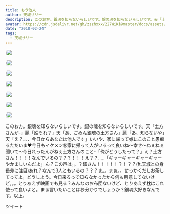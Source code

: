 ```yaml
---
title: もう他人
author: 天城サリー
description: このお方。銀魂を知らないらしいです。銀の魂を知らないらしいです。天「土方さんが-」麗「誰それ？」天「あ、ごめん銀魂の土方さん」麗「あ、知らないや」天「え？、、、今日からあなたは他人です」いいや、家に...
avatar: https://cdn.jsdelivr.net/gh/zzzhxxx/227WiKi@master/docs/assets/photo/avatar/sally.jpg
date: "2018-02-24"
tags:
  - 天城サリー
---
```


!![](https://cdn.jsdelivr.net/gh/zzzhxxx/227WiKi-image@master/blog-image/sally-2018-02-24_1.jpg)

!![](https://cdn.jsdelivr.net/gh/zzzhxxx/227WiKi-image@master/blog-image/sally-2018-02-24_2.jpg)

!![](https://cdn.jsdelivr.net/gh/zzzhxxx/227WiKi-image@master/blog-image/sally-2018-02-24_3.jpg)

!![](https://cdn.jsdelivr.net/gh/zzzhxxx/227WiKi-image@master/blog-image/sally-2018-02-24_4.jpg)

!![](https://cdn.jsdelivr.net/gh/zzzhxxx/227WiKi-image@master/blog-image/sally-2018-02-24_5.jpg)

!![](https://cdn.jsdelivr.net/gh/zzzhxxx/227WiKi-image@master/blog-image/sally-2018-02-24_6.jpg)

!![](https://cdn.jsdelivr.net/gh/zzzhxxx/227WiKi-image@master/blog-image/sally-2018-02-24_7.jpg)


このお方。銀魂を知らないらしいです。銀の魂を知らないらしいです。天「土方さんが-」麗「誰それ？」天「あ、ごめん銀魂の土方さん」麗「あ、知らないや」天「え？、、、今日からあなたは他人です」いいや、家に帰って嫁にこのこと愚痴るただいま❤️今日もイケメン㊗️家に帰って人がいるって良いね〜幸せ〜ねぇねぇ聞いて〜今日れったんがねぇ土方さんのこと-「俺がどうしたって？」え？土方さん！！！！なんでいるの？？？！！！え？？.....「ギャーギャーギャーギャーやかましいんだよ」ん？この声は。。？銀さん！！！！！？！？？(ft.天城との身長差に注目)あれ？なんで3人ともいるの？？？ま。。まぁ。。せっかくだしお茶してってよ。どうしよう。今日来るって知らなかったから何も用意してないけど。。。とりあえず映画でも見る？みんなのお布団ないけど、とりあえず枕はこれ使って良いよと。まぁ言いたいことはお分かりでしょうか？銀魂大好きなんです。以上。


ツイート



